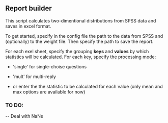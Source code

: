 ## Report builder

This script calculates two-dimentional distributions from SPSS data and saves in excel format.  



To get started, specify in the config file the path to the data from SPSS and (optionally) to the weight file. Then specify the path to save the report.  



For each exel sheet, specify the grouping **keys** and **values** by which statistics will be calculated. For each key, specify the processing mode:  
- 'single' for single-choise questions

- 'mult' for multi-reply

- or enter the the statistic to be calculated for each value (only mean and max options are available for now)  


### TO DO:

-- Deal with NaNs
